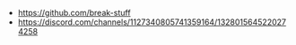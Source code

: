 - https://github.com/break-stuff
- https://discord.com/channels/1127340805741359164/1328015645220274258

